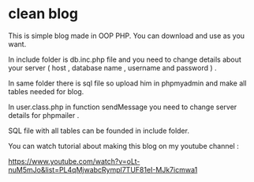 # clean blog
 
This is simple blog made in OOP PHP. You can download and use as you want.

In include folder is db.inc.php file and you need to change details about your server ( host , database name , username and password ) .

In same folder there is sql file so upload him in phpmyadmin and make all tables needed for blog.

In user.class.php in function sendMessage you need to change server details for phpmailer  .

SQL file with all tables can be founded in include folder.

You can watch tutorial about making this blog on my youtube channel : 

https://www.youtube.com/watch?v=oLt-nuM5mJo&list=PL4qMjwabcRympl7TUF81eI-MJk7icmwa1
